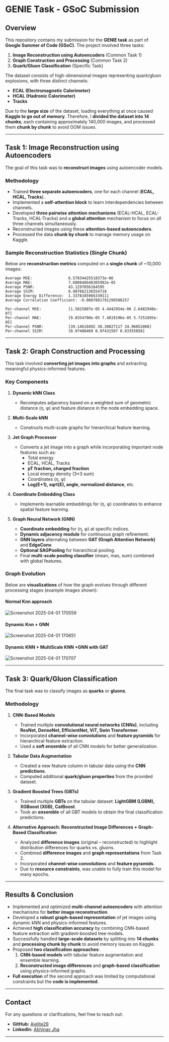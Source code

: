 # GENIE Task - GSoC Submission

## Overview

This repository contains my submission for the **GENIE task** as part of **Google Summer of Code (GSoC)**. The project involved three tasks:

1. **Image Reconstruction using Autoencoders** (Common Task 1)  
2. **Graph Construction and Processing** (Common Task 2)  
3. **Quark/Gluon Classification** (Specific Task)

The dataset consists of high-dimensional images representing quark/gluon explosions, with three distinct channels:

- **ECAL (Electromagnetic Calorimeter)**
- **HCAL (Hadronic Calorimeter)**
- **Tracks**

Due to the **large size** of the dataset, loading everything at once caused **Kaggle to go out of memory**. Therefore, I **divided the dataset into 14 chunks**, each containing approximately 140,000 images, and processed them **chunk by chunk** to avoid OOM issues.

---

## Task 1: Image Reconstruction using Autoencoders

The goal of this task was to **reconstruct images** using autoencoder models.

### Methodology

- Trained **three separate autoencoders**, one for each channel (**ECAL, HCAL, Tracks**).  
- Implemented a **self-attention block** to learn interdependencies between channels.  
- Developed **three pairwise attention mechanisms** (ECAL-HCAL, ECAL-Tracks, HCAL-Tracks) and a **global attention** mechanism to focus on all three channels simultaneously.  
- Reconstructed images using these **attention-based autoencoders**.  
- Processed the data **chunk by chunk** to manage memory usage on Kaggle.

### Sample Reconstruction Statistics (Single Chunk)

Below are **reconstruction metrics** computed on a **single chunk** of ~10,000 images:

```
Average MSE:                6.57834425510373e-06
Average MAE:                7.680848648305982e-05
Average PSNR:               43.1297056164595
Average SSIM:               0.987662136554718
Average Energy Difference:  1.3378345966339111
Average Correlation Coefficient: -0.0007801791299508257

Per-channel MSE:            [1.5025887e-05 4.4442954e-06 2.6482948e-07]
Per-channel MAE:            [9.8354700e-05 7.4819196e-05 5.7251895e-05]
Per-channel PSNR:           [39.14618492 38.30827117 24.96852008]
Per-channel SSIM:           [0.97488469 0.97431507 0.63355858]
```

---

## Task 2: Graph Construction and Processing

This task involved **converting jet images into graphs** and extracting meaningful physics-informed features.

### Key Components

1. **Dynamic kNN Class**  
   - Recomputes adjacency based on a weighted sum of geometric distance (η, φ) and feature distance in the node embedding space.

2. **Multi-Scale kNN**  
   - Constructs multi-scale graphs for hierarchical feature learning.

3. **Jet Graph Processor**  
   - Converts a jet image into a graph while incorporating important node features such as:
     - Total energy
     - ECAL, HCAL, Tracks
     - **pT fraction, charged fraction**
     - Local energy density (3×3 sum)
     - Coordinates (η, φ)
     - **Log(E+1), sqrt(E), angle, normalized distance**, etc.

4. **Coordinate Embedding Class**  
   - Implements learnable embeddings for (η, φ) coordinates to enhance spatial feature learning.

5. **Graph Neural Network (GNN)**  
   - **Coordinate embedding** for (η, φ) at specific indices.
   - **Dynamic adjacency module** for continuous graph refinement.
   - **GNN layers** alternating between **GAT (Graph Attention Network)** and **EdgeConv**.
   - **Optional SAGPooling** for hierarchical pooling.
   - Final **multi-scale pooling classifier** (mean, max, sum) combined with global features.

### Graph Evolution

Below are **visualizations** of how the graph evolves through different processing stages (example images shown):

#### **Normal Knn approach**
![Screenshot 2025-04-01 170559](https://github.com/user-attachments/assets/04170f35-de57-48ca-b242-1e032019a32d)


#### **Dynamic Knn + GNN**
![Screenshot 2025-04-01 170651](https://github.com/user-attachments/assets/443f21bf-1d0b-48a3-8edf-8b98ba6397f3)


#### **Dynamic KNN + MultiScale KNN +GNN with GAT**
![Screenshot 2025-04-01 170707](https://github.com/user-attachments/assets/7992e586-a5d9-4ae3-8831-4bc341a8605f)


---

## Task 3: Quark/Gluon Classification

The final task was to classify images as **quarks** or **gluons**.

### Methodology

1. **CNN-Based Models**  
   - Trained multiple **convolutional neural networks (CNNs)**, including **ResNet, DenseNet, EfficientNet, ViT, Swin Transformer**.  
   - Incorporated **channel-wise convolutions** and **feature pyramids** for hierarchical feature extraction.  
   - Used a **soft ensemble** of all CNN models for better generalization.

2. **Tabular Data Augmentation**  
   - Created a new feature column in tabular data using the **CNN predictions**.  
   - Computed additional **quark/gluon properties** from the provided dataset.

3. **Gradient Boosted Trees (GBTs)**  
   - Trained multiple **GBTs** on the tabular dataset: **LightGBM (LGBM), XGBoost (XGB), CatBoost**.  
   - Took an **ensemble** of all GBT models to obtain the final classification predictions.

4. **Alternative Approach: Reconstructed Image Differences + Graph-Based Classification**  
   - Analyzed **difference images** (original – reconstructed) to highlight distribution differences for quarks vs. gluons.  
   - Combined **difference images** and **graph representations** from Task 2.  
   - Incorporated **channel-wise convolutions** and **feature pyramids**.  
   - Due to **resource constraints**, was unable to fully train this model for many epochs.

---

## Results & Conclusion

- Implemented and optimized **multi-channel autoencoders** with attention mechanisms for **better image reconstruction**.
- Developed a **robust graph-based representation** of jet images using dynamic kNN and physics-informed features.
- Achieved **high classification accuracy** by combining CNN-based feature extraction with gradient-boosted tree models.
- Successfully handled **large-scale datasets** by splitting into **14 chunks** and **processing chunk by chunk** to avoid memory issues on Kaggle.
- Proposed **two classification approaches**:
  1. **CNN-based models** with tabular feature augmentation and ensemble learning.
  2. **Reconstructed image differences** and **graph-based classification** using physics-informed graphs.
- **Full execution** of the second approach was limited by computational constraints but the **code is implemented**.

---

## Contact

For any questions or clarifications, feel free to reach out:

- **GitHub:** [Aielite29](https://github.com/Aielite29)
- **LinkedIn:** [Abhinav Jha](https://www.linkedin.com/in/abhinav-jha-81ab8530b/)

---




